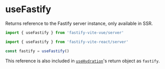 # useFastify

Returns reference to the Fastify server instance, only available in SSR.

```js
import { useFastify } from 'fastify-vite-vue/server'
```
```js
import { useFastify } from 'fastify-vite-react/server'
```
```js
const fastify = useFastify()
````

This reference is also included in [`useHydration`](/functions/use-hydration)'s return object as `fastify`.
